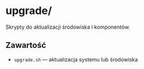 # upgrade/

Skrypty do aktualizacji środowiska i komponentów.

## Zawartość
- `upgrade.sh` — aktualizacja systemu lub środowiska
